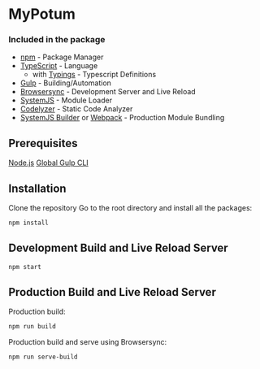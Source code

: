 # MyPotum

### Included in the package
* [npm](https://www.npmjs.com/) - Package Manager
* [TypeScript](http://www.typescriptlang.org/) - Language
  * with [Typings](https://github.com/typings/typings) - Typescript Definitions
* [Gulp](http://gulpjs.com/) - Building/Automation
* [Browsersync](https://www.browsersync.io/) - Development Server and Live Reload
* [SystemJS](https://github.com/systemjs/systemjs) - Module Loader
* [Codelyzer](https://github.com/mgechev/codelyzer) - Static Code Analyzer
* [SystemJS Builder](https://github.com/systemjs/builder) or [Webpack](https://webpack.github.io/) - Production Module Bundling


## Prerequisites
[Node.js](https://nodejs.org/en/)
[Global Gulp CLI](https://github.com/gulpjs/gulp/blob/master/docs/getting-started.md)

## Installation
Clone the repository
Go to the root directory and install all the packages:
```bash
npm install
```

## Development Build and Live Reload Server
```bash
npm start
```

## Production Build and Live Reload Server
Production build:
```bash
npm run build
```
Production build and serve using Browsersync:
```bash
npm run serve-build
```